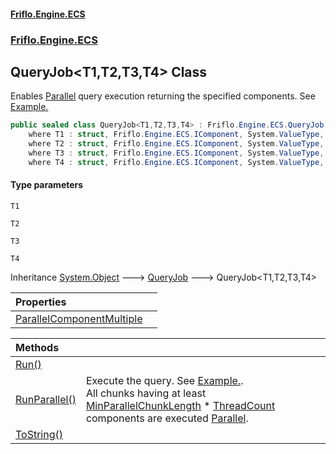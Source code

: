 #### [Friflo.Engine.ECS](index.md#'index')
### [Friflo.Engine.ECS](Friflo.Engine.ECS.md#'Friflo.Engine.ECS')

## QueryJob<T1,T2,T3,T4> Class

Enables [Parallel](JobExecution.md#Friflo.Engine.ECS.JobExecution.Parallel#'Friflo.Engine.ECS.JobExecution.Parallel') query execution returning the specified components.
See <a href="https://github.com/friflo/Friflo.Json.Fliox/blob/main/Engine/README.md#parallel-query-job">Example.</a>

```csharp
public sealed class QueryJob<T1,T2,T3,T4> : Friflo.Engine.ECS.QueryJob
    where T1 : struct, Friflo.Engine.ECS.IComponent, System.ValueType, System.ValueType
    where T2 : struct, Friflo.Engine.ECS.IComponent, System.ValueType, System.ValueType
    where T3 : struct, Friflo.Engine.ECS.IComponent, System.ValueType, System.ValueType
    where T4 : struct, Friflo.Engine.ECS.IComponent, System.ValueType, System.ValueType
```
#### Type parameters

<a name='Friflo.Engine.ECS.QueryJob_T1,T2,T3,T4_.T1'></a>

`T1`

<a name='Friflo.Engine.ECS.QueryJob_T1,T2,T3,T4_.T2'></a>

`T2`

<a name='Friflo.Engine.ECS.QueryJob_T1,T2,T3,T4_.T3'></a>

`T3`

<a name='Friflo.Engine.ECS.QueryJob_T1,T2,T3,T4_.T4'></a>

`T4`

Inheritance [System.Object](https://docs.microsoft.com/en-us/dotnet/api/System.Object#'System.Object') &#129106; [QueryJob](QueryJob.md#'Friflo.Engine.ECS.QueryJob') &#129106; QueryJob<T1,T2,T3,T4>

| Properties | |
| :--- | :--- |
| [ParallelComponentMultiple](QueryJob_T1,T2,T3,T4_.ParallelComponentMultiple.md#'Friflo.Engine.ECS.QueryJob<T1,T2,T3,T4>.ParallelComponentMultiple') | |

| Methods | |
| :--- | :--- |
| [Run()](QueryJob_T1,T2,T3,T4_.Run().md#'Friflo.Engine.ECS.QueryJob<T1,T2,T3,T4>.Run()') | |
| [RunParallel()](QueryJob_T1,T2,T3,T4_.RunParallel().md#'Friflo.Engine.ECS.QueryJob<T1,T2,T3,T4>.RunParallel()') | Execute the query.             See <a href="https://github.com/friflo/Friflo.Json.Fliox/blob/main/Engine/README.md#parallel-query-job">Example.</a>.<br/>             All chunks having at least [MinParallelChunkLength](QueryJob.MinParallelChunkLength.md#'Friflo.Engine.ECS.QueryJob.MinParallelChunkLength') * [ThreadCount](ParallelJobRunner.ThreadCount.md#'Friflo.Engine.ECS.ParallelJobRunner.ThreadCount')             components are executed [Parallel](JobExecution.md#Friflo.Engine.ECS.JobExecution.Parallel#'Friflo.Engine.ECS.JobExecution.Parallel'). |
| [ToString()](QueryJob_T1,T2,T3,T4_.ToString().md#'Friflo.Engine.ECS.QueryJob<T1,T2,T3,T4>.ToString()') | |
